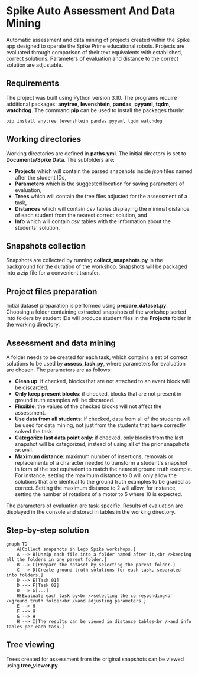 # Spike Auto Assessment And Data Mining
Automatic assessment and data mining of projects created within the Spike app designed to operate the Spike Prime educational robots. Projects are evaluated through comparison of their text equivalents with established, correct solutions. Parameters of evaluation and distance to the correct solution are adjustable. 
## Requirements
The project was built using Python version 3.10. The programs require additional packages: **anytree**, **levenshtein**, **pandas**, **pyyaml**, **tqdm**, **watchdog**. The command **pip** can be used to install the packages thusly:

    pip install anytree levenshtein pandas pyyaml tqdm watchdog

## Working directories 
Working directories are defined in **paths.yml**. The initial directory is set to **Documents/Spike Data**. The subfolders are:

 - **Projects** which will contain the parsed snapshots inside *json* files named after the student IDs,
 - **Parameters** which is the suggested location for saving parameters of evaluation, 
 - **Trees** which will contain the tree files adjusted for the assessment of a task,
 - **Distances** which will contain *csv* tables displaying the minimal distance of each student from the nearest correct solution, and 
 - **Info** which will contain *csv* tables with the information about the students' solution.

## Snapshots collection
Snapshots are collected by running **collect_snapshots.py** in the background for the duration of the workshop. Snapshots will be packaged into a *zip* file for a convenient transfer.
## Project files preparation
Initial dataset preparation is performed using **prepare_dataset.py**. Choosing a folder containing extracted snapshots of the workshop sorted into folders by student IDs will produce student files in the **Projects** folder in the working directory. 
## Assessment and data mining
A folder needs to be created for each task, which contains a set of correct solutions to be used by **assess_task.py**, where parameters for evaluation are chosen. The parameters are as follows:

 - **Clean up**: if checked, blocks that are not attached to an event block will be discarded.
 - **Only keep present blocks**: if checked, blocks that are not present in ground truth examples will be discarded.
 - **Flexible**: the values of the checked blocks will not affect the assessment.
 - **Use data from all students**: if checked, data from all of the students will be used for data mining, not just from the students that have correctly solved the task.
 - **Categorize last data point only**: if checked, only blocks from the last snapshot will be categorized, instead of using all of the prior snapshots as well.
 - **Maximum distance**: maximum number of insertions, removals or replacements of a character needed to transform a student's snapshot in form of the text equivalent to match the nearest ground truth example. For instance, setting the maximum distance to 0 will only allow the solutions that are identical to the ground truth examples to be graded as correct. Setting the maximum distance to 2 will allow, for instance, setting the number of rotations of a motor to 5 where 10 is expected.

The parameters of evaluation are task-specific. Results of evaluation are displayed in the console and stored in tables in the working directory.
## Step-by-step solution
```mermaid
graph TD
    A[Collect snapshots in Lego Spike workshops.] 
    A --> B[Unzip each file into a folder named after it,<br />keeping all the folders in one parent folder.]
    B --> C[Prepare the dataset by selecting the parent folder.]
    C --> D[Create ground truth solutions for each task, separated into folders.]
    D --> E[Task 01]
    D --> F[Task 02]
    D --> G[...]
    H{Evaluate each task by<br />selecting the corresponding<br />ground truth folder<br />and adjusting parameters.}
    E --> H
    F --> H
    G --> H
    H --> I[The results can be viewed in distance tables<br />and info tables per each task.]
```
## Tree viewing
Trees created for assessment from the original snapshots can be viewed using **tree_viewer.py**.
